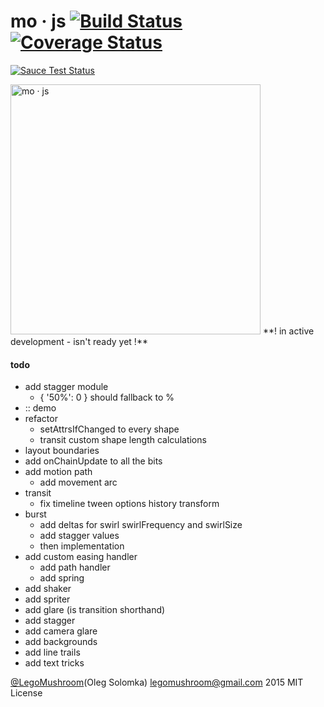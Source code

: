 # mo · js [![Build Status](https://travis-ci.org/legomushroom/mojs.svg?branch=master)](https://travis-ci.org/legomushroom/mojs) [![Coverage Status](https://coveralls.io/repos/legomushroom/mojs/badge.png?branch=master)](https://coveralls.io/r/legomushroom/mojs?branch=master)

[![Sauce Test Status](https://saucelabs.com/browser-matrix/legomushroom.svg)](https://saucelabs.com/u/legomushroom)

<img src="https://github.com/legomushroom/mojs/raw/master/mockups/logo-banner.png" width="400" alt="mo · js">   
**! in active development - isn't ready yet !**

#### todo
- add stagger module
  - { '50%': 0 } should fallback to %
- :: demo
- refactor
  - setAttrsIfChanged to every shape
  - transit custom shape length calculations
- layout boundaries
- add onChainUpdate to all the bits
- add motion path
  - add movement arc
- transit
  - fix timeline tween options history transform
- burst
  - add deltas for swirl swirlFrequency and swirlSize
  - add stagger values
  - then implementation
- add custom easing handler
  - add path handler
  - add spring
- add shaker
- add spriter
- add glare (is transition shorthand)
- add stagger
- add camera glare
- add backgrounds
- add line trails
- add text tricks

[@LegoMushroom](https://twitter.com/legomushroom)(Oleg Solomka) [legomushroom@gmail.com](mailto:legomushroom@gmail.com) 2015 MIT License